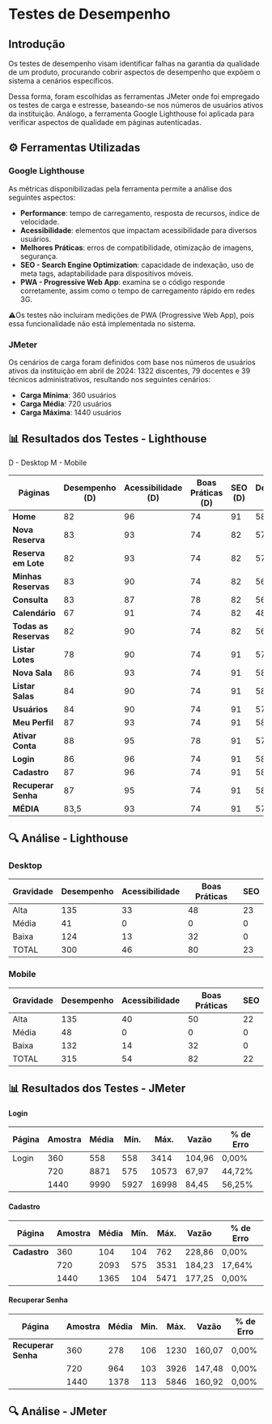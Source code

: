 # Testes de Desempenho

## Introdução
Os testes de desempenho visam identificar falhas na garantia da qualidade de um produto, procurando cobrir aspectos de desempenho que expõem o sistema a cenários específicos. 

Dessa forma, foram escolhidas as ferramentas JMeter onde foi empregado os testes de carga e estresse, baseando-se nos números de usuários ativos da instituição. Análogo, a ferramenta Google Lighthouse foi aplicada para verificar aspectos de qualidade em páginas autenticadas.

## :gear: Ferramentas Utilizadas
### Google Lighthouse
As métricas disponibilizadas pela ferramenta permite a análise dos seguintes aspectos:

- **Performance**: tempo de carregamento, resposta de recursos, índice de velocidade.
- **Acessibilidade**: elementos que impactam acessibilidade para diversos usuários.
- **Melhores Práticas**: erros de compatibilidade, otimização de imagens, segurança.
- **SEO - Search Engine Optimization**: capacidade de indexação, uso de meta tags, adaptabilidade para dispositivos móveis.
- **PWA - Progressive Web App**: examina se o código responde corretamente, assim como o tempo de carregamento rápido em redes 3G.

⚠️Os testes não incluíram medições de PWA (Progressive Web App), pois essa funcionalidade não está implementada no sistema.

### JMeter
Os cenários de carga foram definidos com base nos números de usuários ativos da instituição em abril de 2024: 1322 discentes, 79 docentes e 39 técnicos administrativos, resultando nos seguintes cenários:
- **Carga Mínima**: 360 usuários
- **Carga Média**: 720 usuários
- **Carga Máxima**: 1440 usuários

## 📊 Resultados dos Testes - Lighthouse

D - Desktop
M - Mobile

| Páginas | Desempenho (D)| Acessibilidade (D) | Boas Práticas (D) | SEO (D) | Desempenho (M) | Acessibilidade (M) | Boas Práticas (M) | SEO (M) |
|--------------------|------------|----------------|---------------|-----|------------|----------------|---------------|-----|
| **Home**           | 82         | 96             | 74            | 91  | 58         | 96             | 75            | 91  |
| **Nova Reserva**   | 83         | 93             | 74            | 82  | 57         | 88             | 75            | 82  |
| **Reserva em Lote**| 82         | 93             | 74            | 82  | 57         | 88             | 74            | 82  |
| **Minhas Reservas**| 83         | 90             | 74            | 82  | 56         | 85             | 75            | 82  |
| **Consulta**       | 83         | 87             | 78            | 82  | 56         | 87             | 75            | 82  |
| **Calendário**     | 67         | 91             | 74            | 82  | 48         | 91             | 71            | 82  |
| **Todas as Reservas**| 82      | 90             | 74            | 82  | 56         | 85             | 75            | 82  |
| **Listar Lotes**   | 78         | 90             | 74            | 91  | 57         | 85             | 75            | 91  |
| **Nova Sala**      | 86         | 93             | 74            | 91  | 58         | 92             | 75            | 91  |
| **Listar Salas**   | 84         | 90             | 74            | 91  | 58         | 85             | 75            | 91  |
| **Usuários**       | 84         | 90             | 74            | 91  | 57         | 85             | 75            | 91  |
| **Meu Perfil**     | 87         | 93             | 74            | 91  | 58         | 92             | 75            | 91  |
| **Ativar Conta**   | 88         | 95             | 78            | 91  | 57         | 95             | 79            | 90  |
| **Login**          | 86         | 96             | 74            | 91  | 58         | 96             | 71            | 91  |
| **Cadastro**       | 87         | 96             | 74            | 91  | 58         | 96             | 74            | 91  |
| **Recuperar Senha**| 87         | 95             | 74            | 91  | 58         | 95             | 71            | 91  |
| **MÉDIA**          | 83,5       | 93             | 74            | 91  | 57         | 89,5           | 75            | 91  |


## 🔍 Análise - Lighthouse

### Desktop

| Gravidade | Desempenho | Acessibilidade | Boas Práticas | SEO |
|-----------|------------|----------------|---------------|-----|
| Alta      | 135        | 33             | 48            | 23  |
| Média     | 41         | 0              | 0             | 0   |
| Baixa     | 124        | 13             | 32            | 0   |
| TOTAL     | 300        | 46             | 80            | 23  |


### Mobile

| Gravidade | Desempenho | Acessibilidade | Boas Práticas | SEO |
|-----------|------------|----------------|---------------|-----|
| Alta      | 135        | 40             | 50            | 22  |
| Média     | 48         | 0              | 0             | 0   |
| Baixa     | 132        | 14             | 32            | 0   |
| TOTAL     | 315        | 54             | 82            | 22  |


## 📊 Resultados dos Testes - JMeter

#### Login

| Página | Amostra | Média | Mín. | Máx. | Vazão | % de Erro |
|--------|---------|-------|------|------|-------|-----------|
| Login  | 360     | 558   | 558  | 3414 | 104,96| 0,00%     |
|        | 720     | 8871  | 575  | 10573| 67,97 | 44,72%    |
|        | 1440    | 9990  | 5927 | 16998| 84,45 | 56,25%    |

#### Cadastro

| Página       | Amostra | Média | Mín. | Máx. | Vazão | % de Erro |
|--------------|---------|-------|------|------|-------|-----------|
| **Cadastro** | 360     | 104   | 104  | 762  | 228,86| 0,00%     |
|              | 720     | 2093  | 575  | 3531 | 184,23| 17,64%    |
|              | 1440    | 1365  | 104  | 5471 | 177,25| 0,00%     |

#### Recuperar Senha

| Página             | Amostra | Média | Mín. | Máx. | Vazão | % de Erro |
|--------------------|---------|-------|------|------|-------|-----------|
| **Recuperar Senha**| 360     | 278   | 106  | 1230 | 160,07| 0,00%     |
|                    | 720     | 964   | 103  | 3926 | 147,48| 0,00%     |
|                    | 1440    | 1378  | 113  | 5846 | 160,92| 0,00%     |

## 🔍 Análise - JMeter
